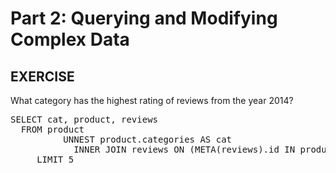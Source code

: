 # Part 2: Querying and Modifying Complex Data

## EXERCISE

What category has the highest rating of reviews from the year 2014?

<pre id="example">
SELECT cat, product, reviews
  FROM product 
          UNNEST product.categories AS cat
            INNER JOIN reviews ON (META(reviews).id IN product.reviewList)
     LIMIT 5 
</pre>
